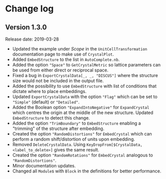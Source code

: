 # Change log

## Version 1.3.0

Release date: 2019-03-28

- Updated the example under *Scope* in the `UnitCellTransformation` documentation page to make use of `CrystalPlot`.
- Added `EmbedStructure` to the list in `AutoComplete.nb`.
- Added the option `"Space"` to `GetCrystalMetric` so lattice parameters can be used from either direct or reciprocal space.
- Fixed a bug in `ExportCrystalData[_, _, "DISCUS"]` where the structure size would not be included in the output file.
- Added the possibility to use `EmbedStructure` with list of conditions that dictate where to place embeddings.
- Updated `ExportCrystalData` with the option `"Flag"` which can be set to `"Simple"` (default) or `"Detailed"`.
- Added the Boolean option `"ExpandIntoNegative"` for `ExpandCrystal` which centres the origin at the middle of the new structure. Updated `EmbedStructure` to detect this change.
- Added the option `"TrimBoundary"` to `EmbedStructure` enabling a "trimming" of the structure after embedding.
- Created the option `"RandomDistortions"` for `EmbedCrystal` which can perform a random shift/distortion of units upon embedding.
- Removed `DeleteCrystalData`. Using `KeyDropFrom[$CrystalData, <label_to_delete>]` gives the same result.
- Created the option `"RandomRotations"` for `EmbedCrystal` analogous to `"RandomDistortions"`.
- Minor documentation updates.
- Changed all `Module`s with `Block` in the definitions for better performance.
